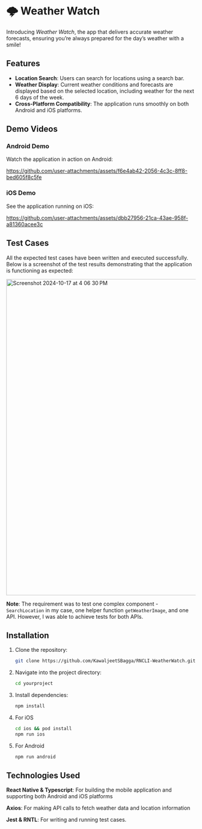 # 🌩️ Weather Watch

Introducing *Weather Watch*, the app that delivers accurate weather forecasts, ensuring you’re always prepared for the day’s weather with a smile!

## Features

- **Location Search**: Users can search for locations using a search bar.
- **Weather Display**: Current weather conditions and forecasts are displayed based on the selected location, including weather for the next 6 days of the week.
- **Cross-Platform Compatibility**: The application runs smoothly on both Android and iOS platforms.

## Demo Videos

### Android Demo
Watch the application in action on Android:

https://github.com/user-attachments/assets/f6e4ab42-2056-4c3c-8ff8-bed605f8c5fe

### iOS Demo
See the application running on iOS:

https://github.com/user-attachments/assets/dbb27956-21ca-43ae-958f-a81360acee3c

## Test Cases

All the expected test cases have been written and executed successfully. Below is a screenshot of the test results demonstrating that the application is functioning as expected:

<img width="840" alt="Screenshot 2024-10-17 at 4 06 30 PM" src="https://github.com/user-attachments/assets/46cfc6e5-5526-4a6f-98d6-8f643f7e43a7">


**Note**: The requirement was to test one complex component - `SearchLocation` in my case, one helper function `getWeatherImage`, and one API. However, I was able to achieve tests for both APIs.

## Installation

1. Clone the repository:
   ```bash
   git clone https://github.com/KawaljeetSBagga/RNCLI-WeatherWatch.git

2. Navigate into the project directory:
   ```bash
   cd yourproject

3. Install dependencies:
   ```bash
   npm install
   
4. For iOS
   ```bash
   cd ios && pod install
   npm run ios
   
5. For Android
   ```bash
   npm run android

## Technologies Used

 **React Native & Typescript**: For building the mobile application and supporting both Android and iOS platforms

 **Axios**: For making API calls to fetch weather data and location information

 **Jest & RNTL**: For writing and running test cases.

